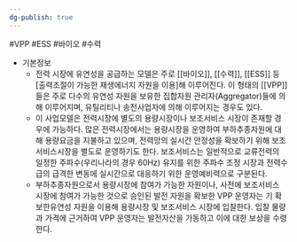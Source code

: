 ```yaml
---
dg-publish: true
---
```

#VPP #ESS #바이오 #수력 

- 기본정보
	- 전력 시장에 유연성을 공급하는 모델은 주로 [[바이오]], [[수력]], [[ESS]] 등 [출력조절이 가능한 재생에너지 자원을 이용]해 이루어진다. 이 형태의 [[VPP]]들은 주로 다수의 유연성 자원을 보유한 집합자원 관리자(Aggregator)들에 의해 이루어지며, 유틸리티나 송전사업자에 의해 이루어지는 경우도 있다.
	- 이 사업모델은 전력시장에 별도의 용량시장이나 보조서비스 시장이 존재할 경우에 가능하다. 많은 전력시장에서는 용량시장을 운영하여 부하추종자원에 대해 용량요금을 지불하고 있으며, 전력망의 실시간 안정성을 확보하기 위해 보조서비스시장을 별도로 운영하기도 한다. 보조서비스는 일반적으로 교류전력의 일정한 주파수(우리나라의 경우 60Hz) 유지를 위한 주파수 조정 시장과 전력수급의 급격한 변동에 실시간으로 대응하기 위한 운영예비력으로 구분된다.
	- 부하추종자원으로서 용량시장에 참여가 가능한 자원이나, 사전에 보조서비스 시장에 참여가 가능한 것으로 승인된 발전 자원을 확보한 VPP 운영자는 기 확보한유연성 자원을 이용해 용량시장 및 보조서비스 시장에 입찰한다. 입찰 물량과 가격에 근거하여 VPP 운영자는 발전자산을 가동하고 이에 대한 보상을 수령한다.
